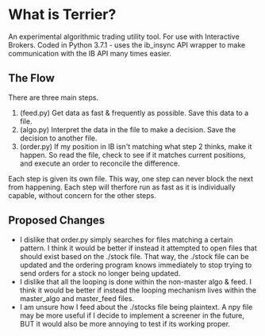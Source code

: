 # What is Terrier?
An experimental algorithmic trading utility tool. For use with 
Interactive Brokers. Coded in Python 3.7.1 - uses the ib_insync API 
wrapper to make communication with the IB API many times easier.

## The Flow
There are three main steps.
1. (feed.py) Get data as fast & frequently as possible. Save this data 
to a file.
2. (algo.py) Interpret the data in the file to make a decision. Save the 
decision 
to another file.
3. (order.py) If my position in IB isn't matching what step 2 thinks, 
make it 
happen. So read the file, check to see if it matches current positions, 
and execute an order to reconcile the difference.

Each step is given its own file. This way, one step can never block the 
next from happening. Each step will therfore run as fast as it is 
individually capable, without concern for the other steps.

## Proposed Changes
* I dislike that order.py simply searches for files matching a certain 
pattern. I think it would be better if instead it attempted to open 
files that should exist based on the ./stock file. That way, the ./stock 
file can be updated and the ordering program knows immediately to stop 
trying to send orders for a stock no longer being updated.
* I dislike that all the looping is done within the non-master algo & 
feed. I think it would be better if instead the looping mechanism lives 
within the master_algo and master_feed files.
* I am unsure how I feed about the ./stocks file being plaintext. A npy 
file may be more useful if I decide to implement a screener in the 
future, BUT it would also be more annoying to test if its working 
proper.
